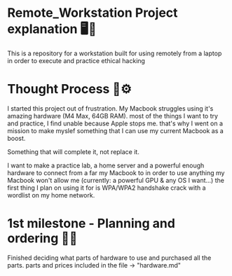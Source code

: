 # Remote_Workstation Project explanation 🖥️🛜

This is a repository for a workstation built for using remotely from a laptop in order to execute and practice ethical hacking

# Thought Process 🧠⚙️

I started this project out of frustration. My Macbook struggles using it's amazing hardware (M4 Max, 64GB RAM).
most of the things I want to try and practice, I find unable because Apple stops me.
that's why I went on a mission to make myslef something that I can use my current Macbook as a boost.

Something that will complete it, not replace it.

I want to make a practice lab, a home server and a powerful enough hardware to connect from a far my Macbook to in order to use anything my Macbook won't allow me (currently: a powerful GPU & any OS I want...)
the first thing I plan on using it for is WPA/WPA2 handshake crack with a wordlist on my home network.

# 1st milestone - Planning and ordering 📝💲

Finished deciding what parts of hardware to use and purchased all the parts.
parts and prices included in the file -> "hardware.md"